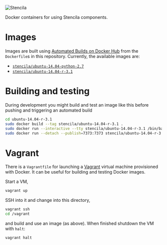 ![Stencila](http://static.stenci.la/img/logo-name-400x88.png)

Docker containers for using Stencila components.

# Images

Images are built using [Automated Builds on Docker Hub](https://docs.docker.com/docker-hub/builds/) from the `Dockerfile`s in this repository. Currently, the available images are:

- [`stencila/ubuntu-14.04-python-2.7`](https://registry.hub.docker.com/u/stencila/ubuntu-14.04-python-2.7/)
- [`stencila/ubuntu-14.04-r-3.1`](https://registry.hub.docker.com/u/stencila/ubuntu-14.04-r-3.1/)

# Building and testing

During development you might build and test an image like this before pushing and triggering an automated build

```sh
cd ubuntu-14.04-r-3.1
sudo docker build --tag stencila/ubuntu-14.04-r-3.1 .
sudo docker run --interactive --tty stencila/ubuntu-14.04-r-3.1 /bin/bash
sudo docker run --detach --publish=7373:7373 stencila/ubuntu-14.04-r-3.1 stencila-r core/stencils/examples/kitchensink serve:Inf
```

# Vagrant

There is a `Vagrantfile` for launching a [Vagrant](https://www.vagrantup.com/) virtual machine provisioned with Docker. It can be useful for building and testing Docker images.

Start a VM,

```sh
vagrant up
```

SSH into it and change into this directory,
 
```sh
vagrant ssh
cd /vagrant
```

and build and use an image (as above). When finished shutdown the VM with `halt`:

```sh
vagrant halt
```
